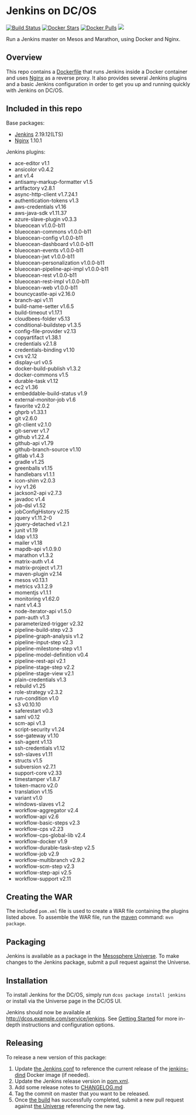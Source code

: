 # Jenkins on DC/OS
[![Build Status](https://jenkins.mesosphere.com/service/jenkins/buildStatus/icon?job=Jenkins/public-jenkins-dcos-master)](https://jenkins.mesosphere.com/service/jenkins/view/Velocity/job/Jenkins/job/public-jenkins-dcos-master/)
[![Docker Stars](https://img.shields.io/docker/stars/mesosphere/jenkins.svg)][docker-hub]
[![Docker Pulls](https://img.shields.io/docker/pulls/mesosphere/jenkins.svg)][docker-hub]
[![](https://images.microbadger.com/badges/image/mesosphere/jenkins.svg)](http://microbadger.com/images/mesosphere/jenkins "Get your own image badge on microbadger.com")

Run a Jenkins master on Mesos and Marathon, using Docker and Nginx.

## Overview
This repo contains a [Dockerfile](Dockerfile) that runs Jenkins inside a Docker
container and uses [Nginx][nginx-home] as a reverse proxy. It also provides
several Jenkins plugins and a basic Jenkins configuration in order to get you
up and running quickly with Jenkins on DC/OS.

## Included in this repo
Base packages:
  * [Jenkins][jenkins-home] 2.19.12(LTS)
  * [Nginx][nginx-home] 1.10.1

Jenkins plugins:
  * ace-editor v1.1
  * ansicolor v0.4.2
  * ant v1.4
  * antisamy-markup-formatter v1.5
  * artifactory v2.8.1
  * async-http-client v1.7.24.1
  * authentication-tokens v1.3
  * aws-credentials v1.16
  * aws-java-sdk v1.11.37
  * azure-slave-plugin v0.3.3
  * blueocean v1.0.0-b11
  * blueocean-commons v1.0.0-b11
  * blueocean-config v1.0.0-b11
  * blueocean-dashboard v1.0.0-b11
  * blueocean-events v1.0.0-b11
  * blueocean-jwt v1.0.0-b11
  * blueocean-personalization v1.0.0-b11
  * blueocean-pipeline-api-impl v1.0.0-b11
  * blueocean-rest v1.0.0-b11
  * blueocean-rest-impl v1.0.0-b11
  * blueocean-web v1.0.0-b11
  * bouncycastle-api v2.16.0
  * branch-api v1.11
  * build-name-setter v1.6.5
  * build-timeout v1.17.1
  * cloudbees-folder v5.13
  * conditional-buildstep v1.3.5
  * config-file-provider v2.13
  * copyartifact v1.38.1
  * credentials v2.1.8
  * credentials-binding v1.10
  * cvs v2.12
  * display-url v0.5
  * docker-build-publish v1.3.2
  * docker-commons v1.5
  * durable-task v1.12
  * ec2 v1.36
  * embeddable-build-status v1.9
  * external-monitor-job v1.6
  * favorite v2.0.2
  * ghprb v1.33.1
  * git v2.6.0
  * git-client v2.1.0
  * git-server v1.7
  * github v1.22.4
  * github-api v1.79
  * github-branch-source v1.10
  * gitlab v1.4.3
  * gradle v1.25
  * greenballs v1.15
  * handlebars v1.1.1
  * icon-shim v2.0.3
  * ivy v1.26
  * jackson2-api v2.7.3
  * javadoc v1.4
  * job-dsl v1.52
  * jobConfigHistory v2.15
  * jquery v1.11.2-0
  * jquery-detached v1.2.1
  * junit v1.19
  * ldap v1.13
  * mailer v1.18
  * mapdb-api v1.0.9.0
  * marathon v1.3.2
  * matrix-auth v1.4
  * matrix-project v1.7.1
  * maven-plugin v2.14
  * mesos v0.13.1
  * metrics v3.1.2.9
  * momentjs v1.1.1
  * monitoring v1.62.0
  * nant v1.4.3
  * node-iterator-api v1.5.0
  * pam-auth v1.3
  * parameterized-trigger v2.32
  * pipeline-build-step v2.3
  * pipeline-graph-analysis v1.2
  * pipeline-input-step v2.3
  * pipeline-milestone-step v1.1
  * pipeline-model-definition v0.4
  * pipeline-rest-api v2.1
  * pipeline-stage-step v2.2
  * pipeline-stage-view v2.1
  * plain-credentials v1.3
  * rebuild v1.25
  * role-strategy v2.3.2
  * run-condition v1.0
  * s3 v0.10.10
  * saferestart v0.3
  * saml v0.12
  * scm-api v1.3
  * script-security v1.24
  * sse-gateway v1.10
  * ssh-agent v1.13
  * ssh-credentials v1.12
  * ssh-slaves v1.11
  * structs v1.5
  * subversion v2.7.1
  * support-core v2.33
  * timestamper v1.8.7
  * token-macro v2.0
  * translation v1.15
  * variant v1.0
  * windows-slaves v1.2
  * workflow-aggregator v2.4
  * workflow-api v2.6
  * workflow-basic-steps v2.3
  * workflow-cps v2.23
  * workflow-cps-global-lib v2.4
  * workflow-docker v1.9
  * workflow-durable-task-step v2.5
  * workflow-job v2.9
  * workflow-multibranch v2.9.2
  * workflow-scm-step v2.3
  * workflow-step-api v2.5
  * workflow-support v2.11


## Creating the WAR
The included `pom.xml` file is used to create a WAR file containing the plugins
listed above. To assemble the WAR file, run the [maven][apache-maven] command:
`mvn package`.

## Packaging
Jenkins is available as a package in the [Mesosphere Universe][universe].
To make changes to the Jenkins package, submit a pull request against the
Universe.

## Installation

To install Jenkins for the DC/OS, simply run `dcos package install jenkins` or install via the Universe page in the DC/OS UI.

Jenkins should now be available at <http://dcos.example.com/service/jenkins>.
See [Getting Started][getting-started] for more in-depth instructions and
configuration options.

## Releasing
To release a new version of this package:

  1. Update [the Jenkins conf][jenkins-conf] to reference the current release of
  the [jenkins-dind][jenkins-dind] Docker image (if needed).
  2. Update the Jenkins release version in [pom.xml](pom.xml).
  3. Add some release notes to [CHANGELOG.md](CHANGELOG.md)
  4. Tag the commit on master that you want to be released.
  5. Once [the build][jenkins-build] has successfully completed, submit a new
  pull request against [the Universe][universe] referencing the new tag.

[apache-maven]: https://maven.apache.org
[docker-hub]: https://hub.docker.com/r/mesosphere/jenkins
[getting-started]: http://mesosphere.github.io/jenkins-dcos/docs/
[jenkins-conf]: /conf/jenkins/config.xml
[jenkins-dind]: https://github.com/mesosphere/jenkins-dind-agent
[jenkins-home]: https://jenkins-ci.org/
[nginx-home]: http://nginx.org/en/
[jenkins-build]: https://jenkins.mesosphere.com/service/jenkins/job/public-jenkins-dcos-master/
[universe]: https://github.com/mesosphere/universe
